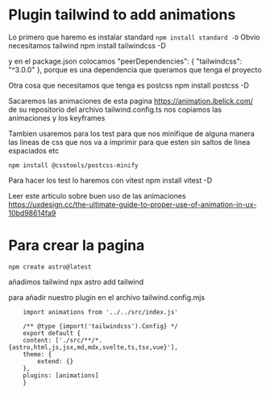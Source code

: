 # Plugin tailwind to add animations
Lo primero que haremo es instalar standard
    ```
        npm install standard -D
    ```
Obvio necesitamos tailwind
    npm install tailwindcss -D

y en el package.json colocamos
    "peerDependencies": {
        "tailwindcss": "^3.0.0"
    },
porque es una dependencia que queramos que tenga el proyecto

Otra cosa que necesitamos que tenga es postcss
    npm install postcss -D


Sacaremos las animaciones de esta pagina
    https://animation.ibelick.com/
de su repositorio del archivo tailwind.config.ts nos copiamos las animaciones y los keyframes

Tambien usaremos para los test para que nos minifique de alguna manera las lineas de css que nos va a imprimir para que esten sin saltos de linea espaciados etc

    npm install @csstools/postcss-minify 

Para hacer los test lo haremos con vitest
    npm install vitest -D

Leer este articulo sobre buen uso de las animaciones
    https://uxdesign.cc/the-ultimate-guide-to-proper-use-of-animation-in-ux-10bd98614fa9

# Para crear la pagina
    npm create astro@latest
añadimos tailwind
    npx astro add tailwind

para añadir nuestro plugin en el archivo
tailwind.config.mjs

```
    import animations from '../../src/index.js'

    /** @type {import('tailwindcss').Config} */
    export default {
    content: ['./src/**/*.{astro,html,js,jsx,md,mdx,svelte,ts,tsx,vue}'],
    theme: {
        extend: {}
    },
    plugins: [animations]
    }
```